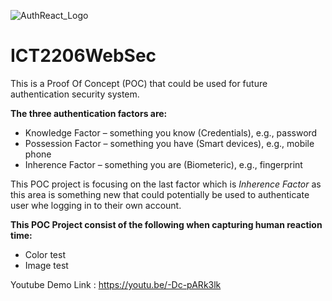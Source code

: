 ![AuthReact_Logo](https://user-images.githubusercontent.com/80101304/224110656-8d47eeba-b086-4255-859d-fb1309deed22.png)
# ICT2206WebSec

This is a Proof Of Concept (POC) that could be used for future authentication security system. 

**The three authentication factors are:**
* Knowledge Factor – something you know (Credentials), e.g., password
* Possession Factor – something you have (Smart devices), e.g., mobile phone
* Inherence Factor – something you are (Biometeric), e.g., fingerprint

This POC project is focusing on the last factor which is *Inherence Factor* as this area is something new that could potentially be used to authenticate user whe logging in to their own account. 

**This POC Project consist of the following when capturing human reaction time:**
* Color test 
* Image test  


Youtube Demo Link : https://youtu.be/-Dc-pARk3lk
